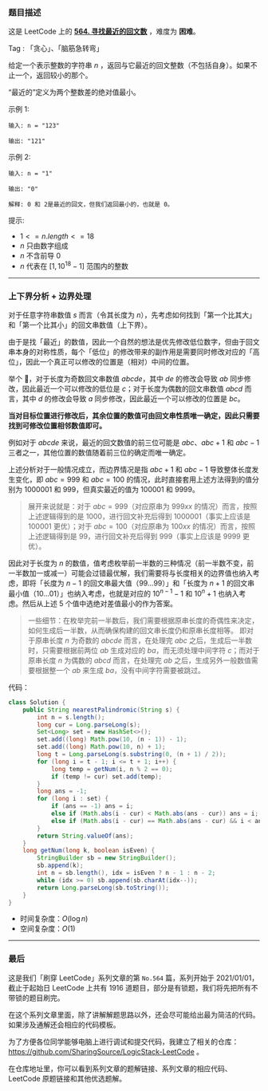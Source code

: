 ### 题目描述

这是 LeetCode 上的 **[564. 寻找最近的回文数](https://leetcode-cn.com/problems/find-the-closest-palindrome/solution/gong-shui-san-xie-tan-xin-fen-xi-shang-x-vtr6/)** ，难度为 **困难**。

Tag : 「贪心」、「脑筋急转弯」



给定一个表示整数的字符串 $n$ ，返回与它最近的回文整数（不包括自身）。如果不止一个，返回较小的那个。

“最近的”定义为两个整数差的绝对值最小。

示例 1:
```
输入: n = "123"

输出: "121"
```
示例 2:
```
输入: n = "1"

输出: "0"

解释: 0 和 2是最近的回文，但我们返回最小的，也就是 0。
```

提示:
* $1 <= n.length <= 18$
* $n$ 只由数字组成
* $n$ 不含前导 $0$
* $n$ 代表在 $[1, 10^{18} - 1]$ 范围内的整数

---

### 上下界分析 + 边界处理

对于任意字符串数值 $s$ 而言（令其长度为 $n$），先考虑如何找到「第一个比其大」和「第一个比其小」的回文串数值（上下界）。

由于是找「最近」的数值，因此一个自然的想法是优先修改低位数字，但由于回文串本身的对称性质，每个「低位」的修改带来的副作用是需要同时修改对应的「高位」，因此一个真正可以修改的位置是（相对）中间的位置。

举个 🌰，对于长度为奇数回文串数值 $abcde$，其中 $de$ 的修改会导致 $ab$ 同步修改，因此最近一个可以修改的低位是 $c$；对于长度为偶数的回文串数值 $abcd$ 而言，其中 $d$ 的修改会导致 $a$ 同步修改，因此最近一个可以修改的位置是 $bc$。

**当对目标位置进行修改后，其余位置的数值可由回文串性质唯一确定，因此只需要找到可修改位置相邻数值即可。**

例如对于 $abcde$ 来说，最近的回文数值的前三位可能是 $abc$、$abc+1$ 和 $abc-1$ 三者之一，其他位置的数值随着前三位的确定而唯一确定。

上述分析对于一般情况成立，而边界情况是指 $abc + 1$ 和 $abc - 1$ 导致整体长度发生变化，即 $abc=999$ 和 $abc=100$ 的情况，此时直接套用上述方法得到的值分别为 $1000001$ 和 $999$，但真实最近的值为 $100001$ 和 $9999$。

> 展开来说就是：对于 $abc = 999$（对应原串为 $999xx$ 的情况）而言，按照上述逻辑得到的是 $1000$，进行回文补充后得到 $1000001$（事实上应该是 $100001$ 更优）；对于 $abc = 100$（对应原串为 $100xx$ 的情况）而言，按照上述逻辑得到是 $99$，进行回文补充后得到 $999$（事实上应该是 $9999$ 更优）。

因此对于长度为 $n$ 的数值，值考虑枚举前一半数的三种情况（前一半数不变，前一半数加一或减一）可能会过错最优解，我们需要将与长度相关的边界值也纳入考虑，即将「长度为 $n - 1$ 的回文串最大值（$99...99$）」和「长度为 $n + 1$ 的回文串最小值（$10...01$）」也纳入考虑，也就是对应的 $10^{n - 1} - 1$ 和 $10^n + 1$ 也纳入考虑。然后从上述 $5$ 个值中选绝对差值最小的作为答案。

> 一些细节：在枚举完前一半数后，我们需要根据原串长度的奇偶性来决定，如何生成后一半数，从而确保构建的回文串长度仍和原串长度相等。
即对于原串长度 $n$ 为奇数的 $abcde$ 而言，在处理完 $abc$ 之后，生成后一半数时，只需要根据前两位 $ab$ 生成对应的 $ba$，而无须处理中间字符 $c$；而对于原串长度 $n$ 为偶数的 $abcd$ 而言，在处理完 $ab$ 之后，生成另外一般数值需要根据整一个 $ab$ 来生成 $ba$，没有中间字符需要被跳过。

代码：
```Java
class Solution {
    public String nearestPalindromic(String s) {
        int n = s.length();
        long cur = Long.parseLong(s);
        Set<Long> set = new HashSet<>();
        set.add((long) Math.pow(10, (n - 1)) - 1);
        set.add((long) Math.pow(10, n) + 1);
        long t = Long.parseLong(s.substring(0, (n + 1) / 2));
        for (long i = t - 1; i <= t + 1; i++) {
            long temp = getNum(i, n % 2 == 0);
            if (temp != cur) set.add(temp);
        }
        long ans = -1;
        for (long i : set) {
            if (ans == -1) ans = i;
            else if (Math.abs(i - cur) < Math.abs(ans - cur)) ans = i;
            else if (Math.abs(i - cur) == Math.abs(ans - cur) && i < ans) ans = i;
        }
        return String.valueOf(ans);
    }
    long getNum(long k, boolean isEven) {
        StringBuilder sb = new StringBuilder();
        sb.append(k);
        int n = sb.length(), idx = isEven ? n - 1 : n - 2;
        while (idx >= 0) sb.append(sb.charAt(idx--));
        return Long.parseLong(sb.toString());
    }
}
```
* 时间复杂度：$O(\log{n})$
* 空间复杂度：$O(1)$

---

### 最后

这是我们「刷穿 LeetCode」系列文章的第 `No.564` 篇，系列开始于 2021/01/01，截止于起始日 LeetCode 上共有 1916 道题目，部分是有锁题，我们将先把所有不带锁的题目刷完。

在这个系列文章里面，除了讲解解题思路以外，还会尽可能给出最为简洁的代码。如果涉及通解还会相应的代码模板。

为了方便各位同学能够电脑上进行调试和提交代码，我建立了相关的仓库：https://github.com/SharingSource/LogicStack-LeetCode 。

在仓库地址里，你可以看到系列文章的题解链接、系列文章的相应代码、LeetCode 原题链接和其他优选题解。

